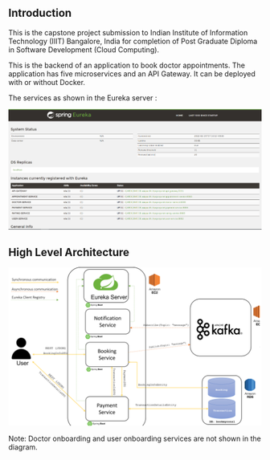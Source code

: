 ## Introduction

This is the capstone project submission to Indian Institute of Information Technology (IIIT) Bangalore, India for completion of Post Graduate Diploma in Software Development (Cloud Computing).

This is the backend of an application to book doctor appointments. The application has five microservices and an API Gateway. It can be deployed with or without Docker. 

The services as shown in the Eureka server :

![Eureka](/meta/eureka-1.png)

## High Level Architecture

![HLD](/meta/HLD.png)

Note: Doctor onboarding and user onboarding services are not shown in the diagram.

